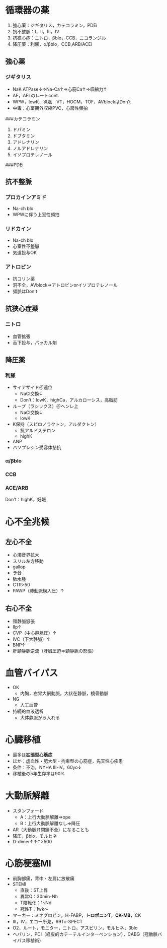 # 循環器の薬
1. 強心薬：ジギタリス，カテコラミン，PDEi
2. 抗不整脈：I，II，III，IV
3. 抗狭心症：ニトロ，βblo，CCB，ニコランジル
4. 降圧薬：利尿，α/βblo，CCB,ARB/ACEi

## 強心薬
### ジギタリス
- NaK ATPase↓⇒Na-Ca↑⇒心筋Ca↑⇒収縮力↑
- AF，AFLのレートcont.
- WPW，lowK，徐脈．VT，HOCM，TOF，AVblockはDon't
- 中毒：心室期外収縮PVC，心房性頻拍

###カテコラミン
1. ドパミン
2. ドブタミン
3. アドレナリン
4. ノルアドレナリン
5. イソプロテレノール

###PDEi

## 抗不整脈

### プロカインアミド
- Na-ch blo
- WPWに伴う上室性頻拍

### リドカイン
- Na-ch blo
- 心室性不整脈
- 気道投与OK

### アトロピン
- 抗コリン薬
- 洞不全，AVblock⇒アトロピンorイソプロテレノール
- 頻脈はDon't

## 抗狭心症薬

### ニトロ
- 血管拡張
- 舌下投与，バッカル剤

## 降圧薬
### 利尿
- サイアザイド＠遠位
    - NaCl交換↓
    - Don't：lowK，highCa，アルカローシス，高脂肪
- ループ（ラシックス）＠ヘンレ上
    - NaCl交換↓
    - lowK
- K保持（スピロノラクトン，アルダクトン）
    - 抗アルドステロン
    - highK
- ANP
- バソプレシン受容体拮抗

### α/βblo
### CCB
### ACE/ARB
Don't：highK，妊娠

# 心不全兆候
## 左心不全

- 心濁音界拡大
- スリル左方移動
- gallop
- ラ音
- 肺水腫
- CTR>50
- PAWP（肺動脈楔入圧）↑

## 右心不全

- 頸静脈怒張
- IIp↑
- CVP（中心静脈圧）↑
- IVC（下大静脈）↑
- BNP↑
- 肝頸静脈逆流（肝臓圧迫⇒頸静脈の怒張）

# 血管バイパス
- OK
    - 内胸，右胃大網動脈，大伏在静脈，橈骨動脈
- NG
    - 人工血管
- 持続的血液透析
    - 大体静脈から入れる

# 心臓移植
- 最多は**拡張型心筋症**
- ほか：虚血性・肥大型・拘束型の心筋症，先天性心疾患
- 条件：不治，NYHA III-IV，60yo↓
- 移植後の5年生存率は90%

# 大動脈解離
- スタンフォード
    - A：上行大動脈解離⇒ope
    - B：上行大動脈解離なし⇒降圧
- AR（大動脈弁閉鎖不全）になることも
- 降圧，βblo，モルヒネ
- D-dimer↑↑↑>500

# 心筋梗塞MI
- 前胸部痛，背中・左肩に放散痛
- STEMI
    - 直後：ST上昇
    - 異常Q：30min-Nh
    - T陰転化：1~Nd
    - 冠性T：1wk～
- マーカー：ミオグロビン，H-FABP，**トロポニンT**，**CK-MB**，CK
- III，IV，エコー所見，99Tc-SPECT
- O2，ルート，モニター，ニトロ，アスピリン，モルヒネ，βblo
- ヘパリン，PCI（経皮的カテーテルインターベンション），CABG（冠動脈バイパス移植術）
